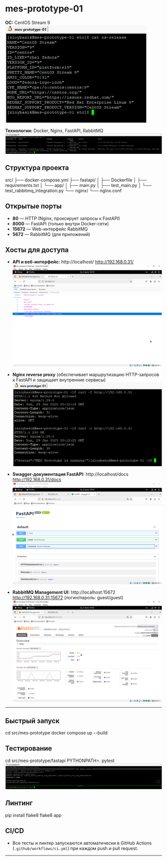 # mes-prototype-01

**ОС:** CentOS Stream 9
![OS](screenshots/centos.png)

**Технологии:** Docker, Nginx, FastAPI, RabbitMQ
![Technologies](screenshots/docker.png)

## Структура проекта

src/
├── docker-compose.yml
├── fastapi/
│ ├── Dockerfile
│ ├── requirements.txt
│ └── app/
│ ├── main.py
│ ├── test_main.py
│ └── test_rabbitmq_integration.py
└── nginx/
└── nginx.conf


## Открытые порты

- **80** — HTTP (Nginx, проксирует запросы к FastAPI)
- **8000** — FastAPI (только внутри Docker-сети)
- **15672** — Web-интерфейс RabbitMQ
- **5672** — RabbitMQ (для приложений)


## Хосты для доступа

- **API и веб-интерфейс:**
  http://localhost/
  http://192.168.0.31/
  ![Messenger Prototype](screenshots/messenger-prototype.png)

- **Nginx reverse proxy** 
  (обеспечивает маршрутизацию HTTP-запросов к FastAPI и защищает внутренние сервисы)
  ![Nginx Reverse Proxy](screenshots/reverse-proxy.png)

- **Swagger-документация FastAPI:**
  http://localhost/docs
  http://192.168.0.31/docs
  ![FastAPI Swagger](screenshots/fastapi-swagger.png)

- **RabbitMQ Management UI:**
  http://localhost:15672
  http://192.168.0.31:15672
  (логин/пароль: guest/guest)
  ![RabbitMQ](screenshots/rabbitmq.png)

---


## Быстрый запуск

cd src/mes-prototype
docker compose up --build


## Тестирование

cd src/mes-prototype/fastapi
PYTHONPATH=. pytest
![Testing](screenshots/pytest.png)

## Линтинг

pip install flake8
flake8 app


## CI/CD

- Все тесты и линтер запускаются автоматически в GitHub Actions (`.github/workflows/ci.yml`) при каждом push и pull request.

---
